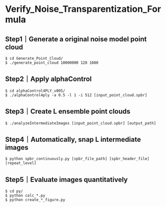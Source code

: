 # Verify_Noise_Transparentization_Formula

## Step1｜Generate a original noise model point cloud
```
$ cd Generate_Point_Cloud/
$ ./generate_point_cloud 10000000 128 1600
```

## Step2｜Apply alphaControl
```
$ cd alphaControl4PLY_v005/
$ ./alphaControl4ply -a 0.5 -l 1 -i 512 [input_point_cloud.spbr]
```

## Step3｜Create L ensemble point clouds
```
$ ./analyzeIntermediateImages [input_point_cloud.spbr] [output_path]
```

## Step4｜Automatically, snap L intermediate images
```
$ python spbr_continuously.py [spbr_file_path] [spbr_header_file] [repeat_level]
```

## Step5｜Evaluate images quantitatively
```
$ cd py/
$ python calc_*.py
$ python create_*_figure.py
```